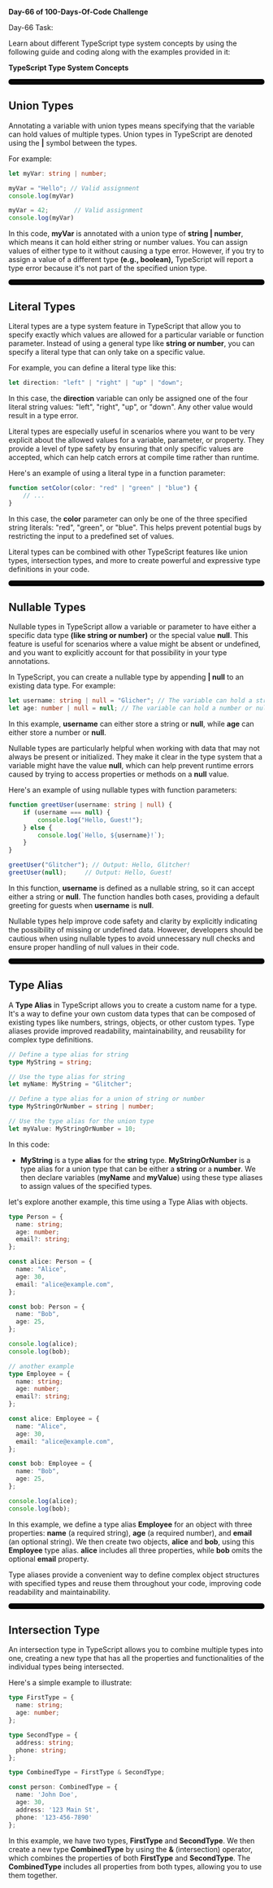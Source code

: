 **Day-66 of 100-Days-Of-Code Challenge**

Day-66 Task:

Learn about different TypeScript type system concepts by using the following guide and coding along with the examples provided in it:

**TypeScript Type System Concepts**
<hr style="border: 5px solid black; border-radius: 5px;">

**Union Types**
---
Annotating a variable with union types means specifying that the variable can hold values of multiple types. Union types in TypeScript are denoted using the **|** symbol between the types.

For example:
```typescript
let myVar: string | number;

myVar = "Hello"; // Valid assignment
console.log(myVar)

myVar = 42;       // Valid assignment
console.log(myVar)
```
In this code, **myVar** is annotated with a union type of **string | number**, which means it can hold either string or number values. You can assign values of either type to it without causing a type error. However, if you try to assign a value of a different type **(e.g., boolean),** TypeScript will report a type error because it's not part of the specified union type.
<hr style="border: 5px solid black; border-radius: 5px;">

**Literal Types**
---
Literal types are a type system feature in TypeScript that allow you to specify exactly which values are allowed for a particular variable or function parameter. Instead of using a general type like **string or number**, you can specify a literal type that can only take on a specific value.

For example, you can define a literal type like this:
```typescript
let direction: "left" | "right" | "up" | "down";
```
In this case, the **direction** variable can only be assigned one of the four literal string values: "left", "right", "up", or "down". Any other value would result in a type error.

Literal types are especially useful in scenarios where you want to be very explicit about the allowed values for a variable, parameter, or property. They provide a level of type safety by ensuring that only specific values are accepted, which can help catch errors at compile time rather than runtime.

Here's an example of using a literal type in a function parameter:
```typescript
function setColor(color: "red" | "green" | "blue") {
    // ...
}
```
In this case, the **color** parameter can only be one of the three specified string literals: "red", "green", or "blue". This helps prevent potential bugs by restricting the input to a predefined set of values.

Literal types can be combined with other TypeScript features like union types, intersection types, and more to create powerful and expressive type definitions in your code.
<hr style="border: 5px solid black; border-radius: 5px;">

**Nullable Types**
---
Nullable types in TypeScript allow a variable or parameter to have either a specific data type **(like string or number)** or the special value **null**. This feature is useful for scenarios where a value might be absent or undefined, and you want to explicitly account for that possibility in your type annotations.

In TypeScript, you can create a nullable type by appending **| null** to an existing data type. For example:
```typescript
let username: string | null = "Glicher"; // The variable can hold a string or null
let age: number | null = null; // The variable can hold a number or null
```
In this example, **username** can either store a string or **null**, while **age** can either store a number or **null**.

Nullable types are particularly helpful when working with data that may not always be present or initialized. They make it clear in the type system that a variable might have the value **null**, which can help prevent runtime errors caused by trying to access properties or methods on a **null** value.

Here's an example of using nullable types with function parameters:
```typescript
function greetUser(username: string | null) {
    if (username === null) {
        console.log("Hello, Guest!");
    } else {
        console.log(`Hello, ${username}!`);
    }
}

greetUser("Glitcher"); // Output: Hello, Glitcher!
greetUser(null);     // Output: Hello, Guest!
```
In this function, **username** is defined as a nullable string, so it can accept either a string or **null**. The function handles both cases, providing a default greeting for guests when **username** is **null**.

Nullable types help improve code safety and clarity by explicitly indicating the possibility of missing or undefined data. However, developers should be cautious when using nullable types to avoid unnecessary null checks and ensure proper handling of null values in their code.
<hr style="border: 5px solid black; border-radius: 5px;">

**Type Alias**
---
A **Type Alias** in TypeScript allows you to create a custom name for a type. It's a way to define your own custom data types that can be composed of existing types like numbers, strings, objects, or other custom types. Type aliases provide improved readability, maintainability, and reusability for complex type definitions.
```typescript
// Define a type alias for string
type MyString = string;

// Use the type alias for string
let myName: MyString = "Glitcher";

// Define a type alias for a union of string or number
type MyStringOrNumber = string | number;

// Use the type alias for the union type
let myValue: MyStringOrNumber = 10;
```
In this code:

- **MyString** is a type **alias** for the **string** type.
**MyStringOrNumber** is a type alias for a union type that can be either a **string** or a **number**.
We then declare variables (**myName** and **myValue**) using these type aliases to assign values of the specified types.

let's explore another example, this time using a Type Alias with objects.
```typescript
type Person = {
  name: string;
  age: number;
  email?: string;
};

const alice: Person = {
  name: "Alice",
  age: 30,
  email: "alice@example.com",
};

const bob: Person = {
  name: "Bob",
  age: 25,
};

console.log(alice);
console.log(bob);

// another example
type Employee = {
  name: string;
  age: number;
  email?: string;
};

const alice: Employee = {
  name: "Alice",
  age: 30,
  email: "alice@example.com",
};

const bob: Employee = {
  name: "Bob",
  age: 25,
};

console.log(alice);
console.log(bob);
```
In this example, we define a type alias **Employee** for an object with three properties: **name** (a required string), **age** (a required number), and **email** (an optional string). We then create two objects, **alice** and **bob**, using this **Employee** type alias. **alice** includes all three properties, while **bob** omits the optional **email** property.

Type aliases provide a convenient way to define complex object structures with specified types and reuse them throughout your code, improving code readability and maintainability.
<hr style="border: 5px solid black; border-radius: 5px;">

**Intersection Type**
---
An intersection type in TypeScript allows you to combine multiple types into one, creating a new type that has all the properties and functionalities of the individual types being intersected.

Here's a simple example to illustrate:
```typescript
type FirstType = {
  name: string;
  age: number;
};

type SecondType = {
  address: string;
  phone: string;
};

type CombinedType = FirstType & SecondType;

const person: CombinedType = {
  name: 'John Doe',
  age: 30,
  address: '123 Main St',
  phone: '123-456-7890'
};
```
In this example, we have two types, **FirstType** and **SecondType**. We then create a new type **CombinedType** by using the **&** (intersection) operator, which combines the properties of both **FirstType** and **SecondType**. The **CombinedType** includes all properties from both types, allowing you to use them together.
